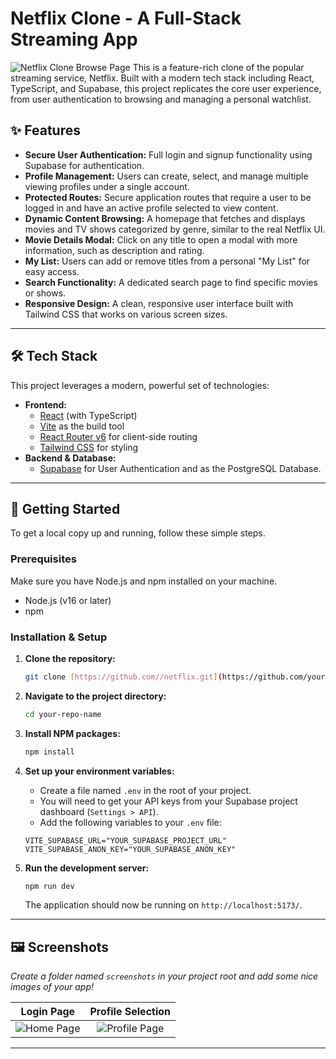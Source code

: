 # Netflix Clone - A Full-Stack Streaming App

![Netflix Clone Browse Page](.netflix.png) This is a feature-rich clone of the popular streaming service, Netflix. Built with a modern tech stack including React, TypeScript, and Supabase, this project replicates the core user experience, from user authentication to browsing and managing a personal watchlist.



## ✨ Features

* **Secure User Authentication:** Full login and signup functionality using Supabase for authentication.
* **Profile Management:** Users can create, select, and manage multiple viewing profiles under a single account.
* **Protected Routes:** Secure application routes that require a user to be logged in and have an active profile selected to view content.
* **Dynamic Content Browsing:** A homepage that fetches and displays movies and TV shows categorized by genre, similar to the real Netflix UI.
* **Movie Details Modal:** Click on any title to open a modal with more information, such as description and rating.
* **My List:** Users can add or remove titles from a personal "My List" for easy access.
* **Search Functionality:** A dedicated search page to find specific movies or shows.
* **Responsive Design:** A clean, responsive user interface built with Tailwind CSS that works on various screen sizes.

---

## 🛠️ Tech Stack

This project leverages a modern, powerful set of technologies:

* **Frontend:**
    * [React](https://reactjs.org/) (with TypeScript)
    * [Vite](https://vitejs.dev/) as the build tool
    * [React Router v6](https://reactrouter.com/) for client-side routing
    * [Tailwind CSS](https://tailwindcss.com/) for styling
* **Backend & Database:**
    * [Supabase](https://supabase.io/) for User Authentication and as the PostgreSQL Database.

---

## 🚀 Getting Started

To get a local copy up and running, follow these simple steps.

### Prerequisites

Make sure you have Node.js and npm installed on your machine.
* Node.js (v16 or later)
* npm

### Installation & Setup

1.  **Clone the repository:**
    ```sh
    git clone [https://github.com//netflix.git](https://github.com/your-username/your-repo-name.git)
    ```

2.  **Navigate to the project directory:**
    ```sh
    cd your-repo-name
    ```

3.  **Install NPM packages:**
    ```sh
    npm install
    ```

4.  **Set up your environment variables:**
    * Create a file named `.env` in the root of your project.
    * You will need to get your API keys from your Supabase project dashboard (`Settings > API`).
    * Add the following variables to your `.env` file:

    ```
    VITE_SUPABASE_URL="YOUR_SUPABASE_PROJECT_URL"
    VITE_SUPABASE_ANON_KEY="YOUR_SUPABASE_ANON_KEY"
    ```

5.  **Run the development server:**
    ```sh
    npm run dev
    ```
    The application should now be running on `http://localhost:5173/`.

---

## 🖼️ Screenshots

*Create a folder named `screenshots` in your project root and add some nice images of your app!*

| Login Page | Profile Selection |
| :---: | :---: |
| ![Home Page](./screenshots/login-page.png) | ![Profile Page](./screenshots/profiles-page.png) |

---
